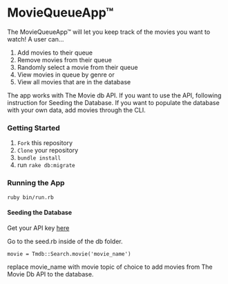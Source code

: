 # MovieQueueApp™

The MovieQueueApp™ will let you keep track of the movies you want to watch! A user can...

1) Add movies to their queue
2) Remove movies from their queue
3) Randomly select a movie from their queue
4) View movies in queue by genre or
5) View all movies that are in the database

The app works with The Movie db API. If you want to use the API, following instruction for Seeding the Database.
If you want to populate the database with your own data, add movies through the CLI.

### Getting Started 

1) ```Fork``` this repository
2) ```Clone``` your repository
3) ```bundle install```
4) run ```rake db:migrate``` 

### Running the App

```ruby bin/run.rb```

#### Seeding the Database

Get your API key [here](https://www.themoviedb.org/account)

Go to the seed.rb inside of the db folder.

```movie = Tmdb::Search.movie('movie_name')```

replace movie_name with movie topic of choice to add movies from The Movie Db API to the database.
